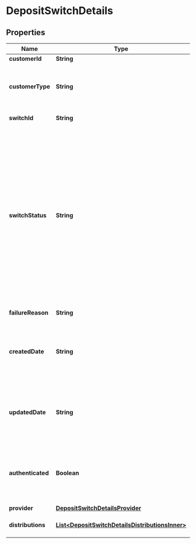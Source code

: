 

# DepositSwitchDetails


## Properties

| Name | Type | Description | Notes |
|------------ | ------------- | ------------- | -------------|
|**customerId** | **String** | A customer ID |  |
|**customerType** | **String** | The type of Mastercard Open Banking customer (&#x60;active&#x60; or &#x60;testing&#x60;) |  |
|**switchId** | **String** | Deposit switch ID |  |
|**switchStatus** | **String** | Deposit switch status. Possible values include &#x60;processing&#x60;, &#x60;completed&#x60;, or &#x60;failed&#x60;.  * processing - The deposit switch is currently being processed. * completed - The deposit switch has been completed successfully. * failed - The deposit switch has failed. Refer to failureReason for more details.  |  |
|**failureReason** | **String** | Deposit switch failure reason |  [optional] |
|**createdDate** | **String** | Date and time in ISO 8601 format (YYYY-MM-DDThh:mm:ssZ) when deposit switch was performed |  |
|**updatedDate** | **String** | Date and time in ISO 8601 format (YYYY-MM-DDThh:mm:ssZ) when deposit switch status was updated |  |
|**authenticated** | **Boolean** | Indicates whether or not the deposit switch task has successfully authenticated against the payroll system |  [optional] |
|**provider** | [**DepositSwitchDetailsProvider**](DepositSwitchDetailsProvider.md) |  |  |
|**distributions** | [**List&lt;DepositSwitchDetailsDistributionsInner&gt;**](DepositSwitchDetailsDistributionsInner.md) | Deposit switch distribution details |  |



